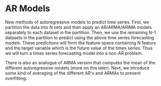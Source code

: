 # AR Models
New methods of autoregressive models to predict time series. First, we partition the data into N sets and then apply an AR/ARMA/ARIMA models separately to each dataset in the partition. Then, we use the remaining N-1 datasets in the partition to predict using the above time series forecasting models. These predictions will form the feature space containing N featurs and the target variable which is the future value of the times series. Thus we will turn a times series forecasting model into a non-AR problem. 

There is also an analogue of ARMA version that computes the mean of the different autoregressive models (more on this later). Next, we introduce some kind of averaging of the different AR's and ARMAs to prevent overfitting. 
